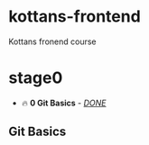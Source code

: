 # kottans-frontend
Kottans fronend course

# stage0
 - 🔥 **0 Git Basics** - [*DONE*](#git-basics)

## <a name="git-basics">Git Basics</a>

